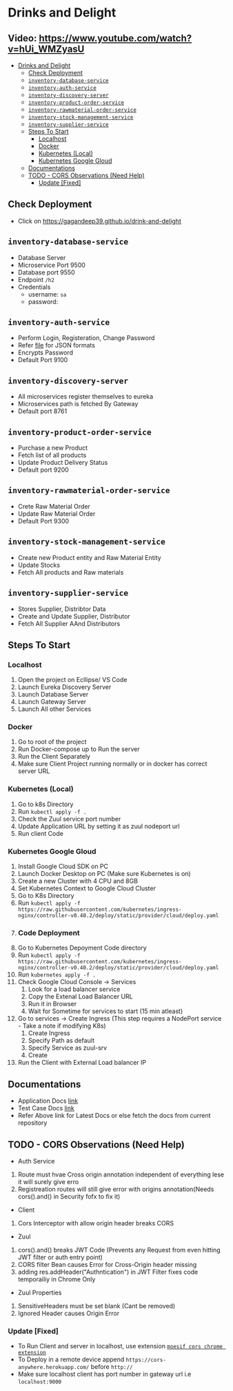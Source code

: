 # Drinks and Delight

## Video: https://www.youtube.com/watch?v=hUi_WMZyasU

- [Drinks and Delight](#drinks-and-delight)
  - [Check Deployment](#check-deployment)
  - [`inventory-database-service`](#inventory-database-service)
  - [`inventory-auth-service`](#inventory-auth-service)
  - [`inventory-discovery-server`](#inventory-discovery-server)
  - [`inventory-product-order-service`](#inventory-product-order-service)
  - [`inventory-rawmaterial-order-service`](#inventory-rawmaterial-order-service)
  - [`inventory-stock-management-service`](#inventory-stock-management-service)
  - [`inventory-supplier-service`](#inventory-supplier-service)
  - [Steps To Start](#steps-to-start)
    - [Localhost](#localhost)
    - [Docker](#docker)
    - [Kubernetes (Local)](#kubernetes-local)
    - [Kubernetes Google Gloud](#kubernetes-google-gloud)
  - [Documentations](#documentations)
  - [TODO - CORS Observations (Need Help)](#todo---cors-observations-need-help)
    - [Update [Fixed]](#update-fixed)

## Check Deployment

- Click on https://gagandeep39.github.io/drink-and-delight

## `inventory-database-service`

- Database Server
- Microservice Port 9500
- Database port 9550
- Endpoint `/h2`
- Credentials
  - username: `sa`
  - password: 

## `inventory-auth-service`

- Perform Login, Registeration, Change Password
- Refer [file](inventory-auth-service/manual-test.http) for JSON formats
- Encrypts Password
- Default Port 9100

## `inventory-discovery-server`

- All microservices register themselves to eureka
- Microservices path is fetched By Gateway
- Default port 8761

## `inventory-product-order-service`
- Purchase a new Product
- Fetch list of all products
- Update Product Delivery Status
- Default port 9200

## `inventory-rawmaterial-order-service`

- Crete Raw Material Order
- Update Raw Material Order
- Default Port 9300

## `inventory-stock-management-service`
- Create new Product entity and Raw Material Entity
- Update Stocks
- Fetch All products and Raw materials

## `inventory-supplier-service`
- Stores Supplier, Distribtor Data
- Create and Update Supplier, Distributor
- Fetch All Supplier AAnd Distributors

## Steps To Start

### Localhost

1. Open the project on Ecllipse/ VS Code
2. Launch Eureka Discovery Server
3. Launch Database Server
4. Launch Gateway Server
5. Launch All other Services

### Docker
1. Go to root of the project
2. Run Docker-compose up to Run the server
3. Run the Client Separately
4. Make sure Client Project running normally or in docker has correct server URL

### Kubernetes (Local)
1. Go to k8s Directory
2. Run `kubectl apply -f .`
3. Check the Zuul service port number
4. Update Application URL by setting it as zuul nodeport url
5. Run client Code

### Kubernetes Google Gloud
1. Install Google Cloud SDK on PC
2. Launch Docker Desktop on PC (Make sure Kubernetes is on)
3. Create a new Cluster with 4 CPU and 8GB
4. Set Kubernetes Context to Google Cloud Cluster
5. Go to K8s Directory
6. Run `kubectl apply -f https://raw.githubusercontent.com/kubernetes/ingress-nginx/controller-v0.40.2/deploy/static/provider/cloud/deploy.yaml`
7. ### Code Deployment
1. Go to Kubernetes Depoyment Code directory
2. Run `kubectl apply -f https://raw.githubusercontent.com/kubernetes/ingress-nginx/controller-v0.40.2/deploy/static/provider/cloud/deploy.yaml`
3. Run `kubernetes apply -f .`
4. Check Google Cloud Console -> Services
   1. Look for a load balancer service
   2. Copy the Extenal Load Balancer URL
   3. Run it in Browser
   4. Wait for Sometime for services to start (15 min atleast)
5. Go to services -> Create Ingress (This step requires a NodePort service - Take a note if modifying K8s)
   1. Create Ingress
   2. Specify Path as default
   3. Specify Service as zuul-srv
   4. Create
6. Run the Client with External Load balancer IP


## Documentations

- Application Docs [link](https://docs.google.com/document/d/1Te2IA0HN0hNlut2BKSFw_3Qm6EbWebSG4EGJwBOMDH8/edit?usp=sharing)
- Test Case Docs [link](https://docs.google.com/spreadsheets/d/1xxKnm2lhQwETKgAzmdislwUP-Ep6zBeLnQce522hff8/edit?usp=sharing)
- Refer Above link for Latest Docs or else fetch the docs from current repository

## TODO - CORS Observations (Need Help)

- Auth Service
1. Route must hvae Cross origin annotation independent of everything lese it will surely give erro
2. Registreation routes will still give error with origins annotation(Needs cors().and() in Security fofx to fix it)


- Client
1. Cors Interceptor with allow origin header breaks CORS

- Zuul
1. cors().and() breaks JWT Code (Prevents any Request from even hitting JWT filter or auth entry point)
2. CORS filter Bean causes Error for Cross-Origin header missing
3. adding res.addHeader("Authntication") in JWT Filter fixes code temporailiy in Chrome Only

- Zuul Properties
1. SensitiveHeaders must be set blank (Cant be removed)
2. Ignored Header causes Origin Error

### Update [Fixed]

- To Run Client and server in localhost, use extension [`moesif cors chrome extension`](https://chrome.google.com/webstore/detail/moesif-origin-cors-change/digfbfaphojjndkpccljibejjbppifbc)
- To Deploy in a remote device append `https://cors-anywhere.herokuapp.com/` before `http://`
- Make sure localhost client has port number in gateway url i.e `localhost:9000`
